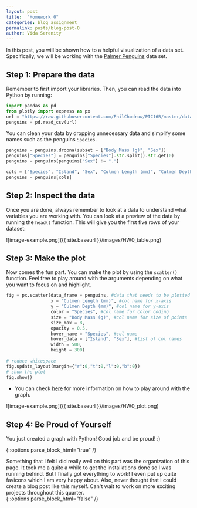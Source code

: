 ```yaml
---
layout: post
title:  "Homework 0"
categories: blog assignment
permalink: posts/blog-post-0
author: Vida Serenity 
---
```


In this post, you will be shown how to a helpful visualization of a data set. 
Specifically, we will be working with the [Palmer Penguins](https://github.com/allisonhorst/palmerpenguins) data set.

## Step 1: Prepare the data

Remember to first import your libraries. 
Then, you can read the data into Python by running: 
```python
import pandas as pd
from plotly import express as px
url = "https://raw.githubusercontent.com/PhilChodrow/PIC16B/master/datasets/palmer_penguins.csv"
penguins = pd.read_csv(url)
```
You can clean your data by dropping unnecessary data and simplify some names such as the penguins `Species`. 
```python
penguins = penguins.dropna(subset = ["Body Mass (g)", "Sex"])
penguins["Species"] = penguins["Species"].str.split().str.get(0)
penguins = penguins[penguins["Sex"] != "."]

cols = ["Species", "Island", "Sex", "Culmen Length (mm)", "Culmen Depth (mm)", "Flipper Length (mm)", "Body Mass (g)"]
penguins = penguins[cols]
```

## Step 2: Inspect the data

Once you are done, always remember to look at a data to understand what variables you are working with. 
You can look at a preview of the data by running the `head()` function. 
This will give you the first five rows of your dataset:

![image-example.png]({{ site.baseurl }}/images/HW0_table.png)


## Step 3: Make the plot

Now comes the fun part. You can make the plot by using the `scatter()` function. 
Feel free to play around with the arguments depending on what you want to focus on and highlight. 
```python
fig = px.scatter(data_frame = penguins, #data that needs to be plotted
                 x = "Culmen Length (mm)", #col name for x-axis
                 y = "Culmen Depth (mm)", #col name for y-axis
                 color = "Species", #col name for color coding
                 size = "Body Mass (g)", #col name for size of points
                 size_max = 8,
                 opacity = 0.5,
                 hover_name = "Species", #col name
                 hover_data = ["Island", "Sex"], #list of col names
                 width = 500,
                 height = 300)
                 
# reduce whitespace
fig.update_layout(margin={"r":0,"t":0,"l":0,"b":0})
# show the plot
fig.show()
```
- You can check [here](https://https://plotly.com/python-api-reference/generated/plotly.express.scatter.html) for more information on how to play around with the graph. 

![image-example.png]({{ site.baseurl }}/images/HW0_plot.png)

## Step 4: Be Proud of Yourself

You just created a graph with Python! Good job and be proud! :)


{::options parse_block_html="true" /}
<div class="gave-help">
Something that I felt I did really well on this part was the organization of this page. 
  It took me a quite a while to get the installations done so I was running behind. But I finally got everything to work!
  I even put up quite favicons which I am very happy about. Also, never thought that I could create a blog post like this myself. 
  Can't wait to work on more exciting projects throughout this quarter. 
</div>
{::options parse_block_html="false" /}

